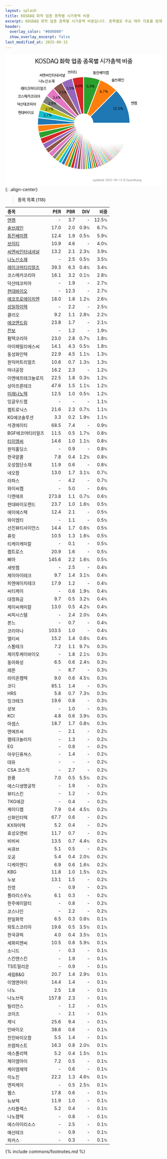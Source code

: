 ```yaml
---
layout: splash
title: KOSDAQ 화학 업종 종목별 시가총액 비중
excerpt: KOSDAQ 화학 업종 종목별 시가총액 비중입니다. 종목별로 주요 재무 지표를 함께 표시합니다.
header:
  overlay_color: "#800000"
  show_overlay_excerpt: false
last_modified_at: 2025-09-15
---
```



![KOSDAQ 화학 업종 종목별 시가총액 비중](/stats/sector/images/kosdaq_업종_화학_종목.png){: .align-center}


> **종목 목록 (118)**<a id="list"></a>

| **종목** | **PER** | **PBR** | **DIV** | **비중** |
| :------- | ------: | ------: | ------: | -------: |
| [엔켐](/348370/) | - | 3.7 | - | 12.5<small>%</small> |
| [솔브레인](/357780/) | 17.0 | 2.0 | 0.9<small>%</small> | 6.7<small>%</small> |
| [동진쎄미켐](/005290/) | 12.4 | 1.9 | 0.5<small>%</small> | 5.9<small>%</small> |
| [브이티](/018290/) | 10.9 | 4.6 | - | 4.0<small>%</small> |
| [씨앤씨인터내셔널](/352480/) | 13.2 | 2.1 | 2.3<small>%</small> | 3.9<small>%</small> |
| [나노신소재](/121600/) | - | 2.5 | 0.5<small>%</small> | 3.5<small>%</small> |
| [레이크머티리얼즈](/281740/) | 39.3 | 6.3 | 0.4<small>%</small> | 3.4<small>%</small> |
| 코스메카코리아 | 16.1 | 3.2 | 0.1<small>%</small> | 2.8<small>%</small> |
| 덕산테코피아 | - | 1.9 | - | 2.7<small>%</small> |
| [현대바이오](/048410/) | - | 12.3 | - | 2.7<small>%</small> |
| [에코프로에이치엔](/383310/) | 18.0 | 1.8 | 1.2<small>%</small> | 2.6<small>%</small> |
| [성일하이텍](/365340/) | - | 2.2 | - | 2.5<small>%</small> |
| 클리오 | 9.2 | 1.1 | 2.8<small>%</small> | 2.2<small>%</small> |
| [에코앤드림](/101360/) | 23.8 | 1.7 | - | 2.1<small>%</small> |
| [천보](/278280/) | - | 1.2 | - | 1.9<small>%</small> |
| 펌텍코리아 | 23.0 | 2.8 | 0.7<small>%</small> | 1.8<small>%</small> |
| 아이패밀리에스씨 | 14.1 | 4.3 | 0.5<small>%</small> | 1.8<small>%</small> |
| 동성화인텍 | 22.9 | 4.5 | 1.1<small>%</small> | 1.3<small>%</small> |
| 원익머트리얼즈 | 10.6 | 0.7 | 1.3<small>%</small> | 1.3<small>%</small> |
| 마녀공장 | 16.2 | 2.3 | - | 1.2<small>%</small> |
| 이엔에프테크놀로지 | 22.5 | 1.8 | 0.3<small>%</small> | 1.2<small>%</small> |
| 상아프론테크 | 47.6 | 1.5 | 1.1<small>%</small> | 1.2<small>%</small> |
| [미래나노텍](/095500/) | 12.5 | 1.0 | 0.5<small>%</small> | 1.2<small>%</small> |
| 잉글우드랩 | - | - | - | 1.1<small>%</small> |
| 켐트로닉스 | 21.6 | 2.3 | 0.7<small>%</small> | 1.1<small>%</small> |
| KG에코솔루션 | 3.3 | 0.2 | 1.9<small>%</small> | 1.1<small>%</small> |
| 석경에이티 | 68.5 | 7.4 | - | 0.9<small>%</small> |
| BGF에코머티리얼즈 | 11.5 | 0.5 | 1.7<small>%</small> | 0.8<small>%</small> |
| [티이엠씨](/425040/) | 14.6 | 1.0 | 1.1<small>%</small> | 0.8<small>%</small> |
| 원익홀딩스 | - | 0.9 | - | 0.8<small>%</small> |
| 한국알콜 | 7.8 | 0.4 | 1.2<small>%</small> | 0.8<small>%</small> |
| 오성첨단소재 | 11.9 | 0.6 | - | 0.8<small>%</small> |
| 네오팜 | 13.0 | 1.7 | 3.1<small>%</small> | 0.7<small>%</small> |
| 라파스 | - | 4.2 | - | 0.7<small>%</small> |
| 와이씨켐 | - | 5.0 | - | 0.6<small>%</small> |
| 디엔에프 | 273.8 | 1.1 | 0.7<small>%</small> | 0.6<small>%</small> |
| 현대바이오랜드 | 23.7 | 1.0 | 1.6<small>%</small> | 0.5<small>%</small> |
| 에이에스텍 | 12.4 | 2.1 | - | 0.5<small>%</small> |
| 와이엠티 | - | 1.1 | - | 0.5<small>%</small> |
| 선진뷰티사이언스 | 14.4 | 1.7 | 0.6<small>%</small> | 0.5<small>%</small> |
| 퓨릿 | 10.5 | 1.3 | 1.6<small>%</small> | 0.5<small>%</small> |
| 티케이케미칼 | - | 0.1 | - | 0.5<small>%</small> |
| 켐트로스 | 20.9 | 1.6 | - | 0.5<small>%</small> |
| 삐아 | 145.6 | 2.2 | 1.6<small>%</small> | 0.5<small>%</small> |
| 새빗켐 | - | 2.5 | - | 0.4<small>%</small> |
| 제이아이테크 | 9.7 | 1.4 | 3.1<small>%</small> | 0.4<small>%</small> |
| 피엔에이치테크 | 17.9 | 1.2 | - | 0.4<small>%</small> |
| 씨티케이 | - | 0.6 | 1.9<small>%</small> | 0.4<small>%</small> |
| 대정화금 | 9.7 | 0.5 | 3.2<small>%</small> | 0.4<small>%</small> |
| 제이씨케미칼 | 13.0 | 0.5 | 4.2<small>%</small> | 0.4<small>%</small> |
| 씨피시스템 | - | 2.4 | 2.0<small>%</small> | 0.4<small>%</small> |
| 본느 | - | 0.7 | - | 0.4<small>%</small> |
| 코리아나 | 103.5 | 1.0 | - | 0.4<small>%</small> |
| 엘티씨 | 15.2 | 1.4 | 0.6<small>%</small> | 0.4<small>%</small> |
| 스톰테크 | 7.2 | 1.1 | 9.7<small>%</small> | 0.3<small>%</small> |
| 제이투케이바이오 | - | 1.8 | 2.1<small>%</small> | 0.3<small>%</small> |
| 동아화성 | 6.5 | 0.6 | 2.4<small>%</small> | 0.3<small>%</small> |
| 레몬 | - | 8.7 | - | 0.3<small>%</small> |
| 라이온켐텍 | 9.0 | 0.6 | 4.5<small>%</small> | 0.3<small>%</small> |
| 코디 | 85.1 | 1.4 | - | 0.3<small>%</small> |
| HRS | 5.8 | 0.7 | 7.3<small>%</small> | 0.3<small>%</small> |
| 잉크테크 | 19.6 | 0.8 | - | 0.3<small>%</small> |
| 상보 | - | 1.0 | - | 0.3<small>%</small> |
| KCI | 4.8 | 0.6 | 3.9<small>%</small> | 0.3<small>%</small> |
| 아셈스 | 18.7 | 1.7 | 0.8<small>%</small> | 0.3<small>%</small> |
| 엔에프씨 | - | 2.1 | - | 0.2<small>%</small> |
| 램테크놀러지 | - | 1.3 | - | 0.2<small>%</small> |
| EG | - | 0.8 | - | 0.2<small>%</small> |
| 아우딘퓨쳐스 | - | 1.4 | - | 0.2<small>%</small> |
| 대유 | - | - | - | 0.2<small>%</small> |
| CSA 코스믹 | - | 2.7 | - | 0.2<small>%</small> |
| 원풍 | 7.0 | 0.5 | 5.5<small>%</small> | 0.2<small>%</small> |
| 에스디생명공학 | - | 1.9 | - | 0.2<small>%</small> |
| 뷰티스킨 | - | 1.2 | - | 0.2<small>%</small> |
| TKG애강 | - | 0.4 | - | 0.2<small>%</small> |
| 케이디켐 | 7.9 | 0.4 | 4.5<small>%</small> | 0.2<small>%</small> |
| 신화인터텍 | 67.7 | 0.6 | - | 0.2<small>%</small> |
| KX하이텍 | 5.2 | 0.4 | - | 0.2<small>%</small> |
| 효성오앤비 | 11.7 | 0.7 | - | 0.2<small>%</small> |
| 비비씨 | 13.5 | 0.7 | 4.4<small>%</small> | 0.2<small>%</small> |
| 씨큐브 | 5.1 | 0.5 | - | 0.2<small>%</small> |
| 오공 | 5.4 | 0.4 | 2.0<small>%</small> | 0.2<small>%</small> |
| 디케이앤디 | 6.9 | 0.6 | 1.6<small>%</small> | 0.2<small>%</small> |
| KBG | 11.8 | 1.0 | 1.5<small>%</small> | 0.2<small>%</small> |
| 누보 | 13.1 | 1.5 | - | 0.2<small>%</small> |
| 진영 | - | 0.9 | - | 0.2<small>%</small> |
| 폴라리스우노 | 6.1 | 0.3 | - | 0.2<small>%</small> |
| 한주에이알티 | - | 0.8 | - | 0.2<small>%</small> |
| 코스나인 | - | 2.2 | - | 0.2<small>%</small> |
| 한일화학 | 6.5 | 0.3 | 0.6<small>%</small> | 0.1<small>%</small> |
| 와토스코리아 | 19.6 | 0.5 | 3.5<small>%</small> | 0.1<small>%</small> |
| 한국큐빅 | 4.0 | 0.4 | 3.5<small>%</small> | 0.1<small>%</small> |
| 세화피앤씨 | 10.5 | 0.8 | 5.9<small>%</small> | 0.1<small>%</small> |
| 소니드 | - | 0.3 | - | 0.1<small>%</small> |
| 스킨앤스킨 | - | 1.9 | - | 0.1<small>%</small> |
| TS트릴리온 | - | 0.9 | - | 0.1<small>%</small> |
| 세림B&G | 20.7 | 1.4 | 2.9<small>%</small> | 0.1<small>%</small> |
| 이엠앤아이 | 14.4 | 1.4 | - | 0.1<small>%</small> |
| 나노 | 2.5 | 1.8 | - | 0.1<small>%</small> |
| 나노브릭 | 157.8 | 2.3 | - | 0.1<small>%</small> |
| 빌리언스 | - | 1.2 | - | 0.1<small>%</small> |
| 코이즈 | - | 2.1 | - | 0.1<small>%</small> |
| 제닉 | 25.6 | 9.4 | - | 0.1<small>%</small> |
| 인바이오 | 38.6 | 0.6 | - | 0.1<small>%</small> |
| 전진바이오팜 | 5.5 | 1.4 | - | 0.1<small>%</small> |
| 프럼파스트 | 16.3 | 0.8 | 2.0<small>%</small> | 0.1<small>%</small> |
| 에스폴리텍 | 5.2 | 0.4 | 1.5<small>%</small> | 0.1<small>%</small> |
| 제이엠아이 | 7.2 | 0.5 | - | 0.1<small>%</small> |
| 케이엠제약 | - | 0.6 | - | 0.1<small>%</small> |
| 이노진 | 22.2 | 1.3 | 4.6<small>%</small> | 0.1<small>%</small> |
| 엔피케이 | - | 0.5 | 2.5<small>%</small> | 0.1<small>%</small> |
| 웹스 | 17.8 | 0.6 | - | 0.1<small>%</small> |
| 뉴보텍 | 11.9 | 1.0 | - | 0.1<small>%</small> |
| 스타플렉스 | 5.2 | 0.4 | - | 0.1<small>%</small> |
| 나노캠텍 | - | 0.8 | - | 0.1<small>%</small> |
| 에스아이리소스 | - | 2.5 | - | 0.1<small>%</small> |
| 예선테크 | - | 0.9 | - | 0.1<small>%</small> |
| 파커스 | - | 0.3 | - | 0.1<small>%</small> |

{% include commons/footnotes.md %}